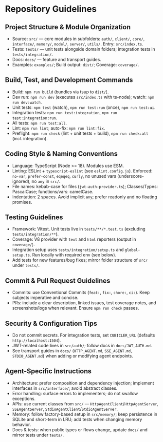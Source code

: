 # Repository Guidelines

## Project Structure & Module Organization

- Source: `src/` — core modules in subfolders: `auth/`, `client/`, `core/`, `interface/`, `memory/`, `model/`, `server/`, `utils/`. Entry: `src/index.ts`.
- Tests: `tests/` — unit tests alongside domain folders; integration tests in `tests/integration/`.
- Docs: `docs/` — feature and transport guides.
- Examples: `examples/`; Build output: `dist/`; Coverage: `coverage/`.

## Build, Test, and Development Commands

- Build: `npm run build` (bundles via tsup to `dist/`).
- Dev run: `npm run dev` (executes `src/index.ts` with ts-node); watch: `npm run dev:watch`.
- Unit tests: `npm test` (watch), `npm run test:run` (once), `npm run test:ui`.
- Integration tests: `npm run test:integration`, `npm run test:integration:run`.
- All tests: `npm run test:all`.
- Lint: `npm run lint`; auto-fix: `npm run lint:fix`.
- Preflight: `npm run check` (lint + unit tests + build), `npm run check:all` (incl. integration).

## Coding Style & Naming Conventions

- Language: TypeScript (Node >= 18). Modules use ESM.
- Linting: ESLint + `typescript-eslint` (see `eslint.config.js`). Enforced: `no-var`, `prefer-const`, `eqeqeq`, `curly`, no unused vars (underscore-ignored), no `any` in `src/`.
- File names: kebab-case for files (`jwt-auth-provider.ts`); Classes/Types: PascalCase; functions/vars: camelCase.
- Indentation: 2 spaces. Avoid implicit `any`; prefer readonly and no floating promises.

## Testing Guidelines

- Framework: Vitest. Unit tests live in `tests/**/*.test.ts` (excluding `tests/integration/**`).
- Coverage: V8 provider with `text` and `html` reporters (output in `coverage/`).
- Integration setup uses `tests/integration/setup.ts` and `global-setup.ts`. Run locally with required env (see below).
- Add tests for new features/bug fixes; mirror folder structure of `src/` under `tests/`.

## Commit & Pull Request Guidelines

- Commits: use Conventional Commits (`feat:`, `fix:`, `chore:`, `ci:`). Keep subjects imperative and concise.
- PRs: include a clear description, linked issues, test coverage notes, and screenshots/logs when relevant. Ensure `npm run check` passes.

## Security & Configuration Tips

- Do not commit secrets. For integration tests, set `CUBICLER_URL` (defaults `http://localhost:1504`).
- JWT-related code lives in `src/auth/`; follow docs in `docs/JWT_AUTH.md`.
- See transport guides in `docs/` (`HTTP_AGENT.md`, `SSE_AGENT.md`, `STDIO_AGENT.md`) when adding or modifying agent endpoints.

## Agent-Specific Instructions

- Architecture: prefer composition and dependency injection; implement interfaces in `src/interface/`; avoid abstract classes.
- Error handling: surface errors to implementers; do not swallow exceptions.
- APIs: use current classes from `src/` — `HttpAgentClient`/`HttpAgentServer`, `SSEAgentServer`, `StdioAgentClient`/`StdioAgentServer`.
- Memory: follow factory-based setup in `src/memory/`; keep persistence in SQLite and short-term in LRU; add tests when changing memory behavior.
- Docs & tests: when public types or flows change, update `docs/` and mirror tests under `tests/`.
